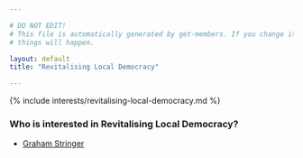 ```yaml
---

# DO NOT EDIT!
# This file is automatically generated by get-members. If you change it, bad
# things will happen.

layout: default
title: "Revitalising Local Democracy"

---
```


{% include interests/revitalising-local-democracy.md %}

### Who is interested in Revitalising Local Democracy?


* [Graham Stringer](../members/graham-stringer.html)
